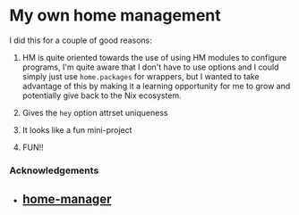 # My own home management

I did this for a couple of good reasons:


1. HM is quite oriented towards the use of using HM modules to configure programs, I'm
quite aware that I don't have to use options and I could simply just use `home.packages` for
wrappers, but I wanted to take advantage of this by making it a learning opportunity for
me to grow and potentially give back to the Nix ecosystem.

2. Gives the `hey` option attrset uniqueness
3. It looks like a fun mini-project
4. FUN!!


### Acknowledgements
- [home-manager](https://github.com/nix-community/home-manager)
    - 
